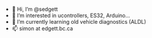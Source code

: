 - 👋 Hi, I’m @sedgett
- 👀 I’m interested in ucontrollers, ES32, Arduino...
- 🌱 I’m currently learning old vehicle diagnostics (ALDL)
- 📫 simon at edgett.bc.ca

<!---
sedgett/sedgett is a ✨ special ✨ repository because its `README.md` (this file) appears on your GitHub profile.
You can click the Preview link to take a look at your changes.
--->
